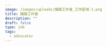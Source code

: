 ```yaml
---
image: /images/uploads/議題工作者_工作區域-1.png
title: 議題工作者
description: ""
draft: false
type: job
tags:
  - advocator
---
```

